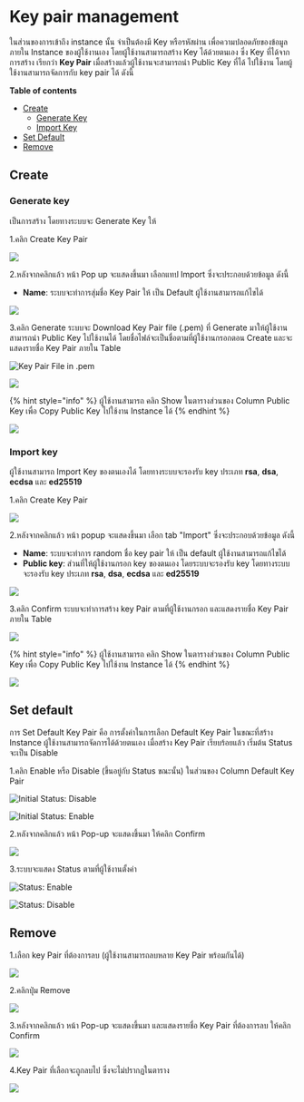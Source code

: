 # Key pair management

ในส่วนของการเข้าถึง instance นั้น จำเป็นต้องมี Key หรือรหัสผ่าน เพื่อความปลอดภัยของข้อมูลภายใน Instance ของผู้ใช้งานเอง โดยผู้ใช้งานสามารถสร้าง Key ได้ด้วยตนเอง ซึ่ง Key ที่ได้จากการสร้าง เรียกว่า **Key Pair** เมื่อสร้างแล้วผู้ใช้งานจะสามารถนำ Public Key ที่ได้ ไปใช้งาน โดยผู้ใช้งานสามารถจัดการกับ key pair ได้ ดังนี้

**Table of contents**

* [Create](key-pair-management.md#create)
  * [Generate Key](key-pair-management.md#generate-key)
  * [Import Key](key-pair-management.md#import-key)
* [Set Default](key-pair-management.md#set-default)
* [Remove](key-pair-management.md#remove)

## Create

### Generate key

เป็นการสร้าง โดยทางระบบจะ Generate Key ให้

1.คลิก Create Key Pair

![](../.gitbook/assets/create_keypair_1.png)

2.หลังจากคลิกแล้ว หน้า Pop up จะแสดงขึ้นมา เลือกแทป Import ซึ่งจะประกอบด้วยข้อมูล ดังนี้

* **Name**: ระบบจะทำการสุ่มชื่อ Key Pair ให้ เป็น Default ผู้ใช้งานสามารถแก้ไขได้

![](../.gitbook/assets/create_keypair_2.png)

3.คลิก Generate ระบบจะ Download Key Pair file \(.pem\) ที่ Generate มาให้ผู้ใช้งานสามารถนำ Public Key ไปใช้งานได้ โดยชื่อไฟล์จะเป็นชื่อตามที่ผู้ใช้งานกรอกตอน Create และจะแสดงรายชื่อ Key Pair ภายใน Table

![Key Pair File in .pem](../.gitbook/assets/create_keypair_4.png)

![](../.gitbook/assets/create_keypair_5.png)

{% hint style="info" %}
ผู้ใช้งานสามารถ คลิก Show ในตารางส่วนของ Column Public Key เพื่อ Copy Public Key ไปใช้งาน Instance ได้
{% endhint %}

![](../.gitbook/assets/create_keypair_8.png)

### Import key

ผู้ใช้งานสามารถ Import Key ของตนเองได้ โดยทางระบบจะรองรับ key ประเภท **rsa**, **dsa**, **ecdsa** และ **ed25519**

1.คลิก Create Key Pair

![](../.gitbook/assets/create_keypair_1.png)

2.หลังจากคลิกแล้ว หน้า popup จะแสดงขึ้นมา เลือก tab "Import" ซึ่งจะประกอบด้วยข้อมูล ดังนี้

* **Name**: ระบบจะทำการ random ชื่อ key pair ให้ เป็น default ผู้ใช้งานสามารถแก้ไขได้  
* **Public key**: ส่วนที่ให้ผู้ใช้งานกรอก key ของตนเอง โดยระบบจะรองรับ key โดยทางระบบจะรองรับ key ประเภท **rsa**, **dsa**, **ecdsa** และ **ed25519**

![](../.gitbook/assets/create_keypair_6.png)

3.คลิก Confirm ระบบจะทำการสร้าง key Pair ตามที่ผู้ใช้งานกรอก และแสดงรายชื่อ Key Pair ภายใน Table

![](../.gitbook/assets/create_keypair_7.png)

{% hint style="info" %}
ผู้ใช้งานสามารถ คลิก Show ในตารางส่วนของ Column Public Key เพื่อ Copy Public Key ไปใช้งาน Instance ได้
{% endhint %}

![](../.gitbook/assets/create_keypair_8%20%281%29.png)

## Set default

การ Set Default Key Pair คือ การตั้งค่าในการเลือก Default Key Pair ในขณะที่สร้าง Instance ผู้ใช้งานสามารถจัดการได้ด้วยตนเอง เมื่อสร้าง Key Pair เรียบร้อยแล้ว เริ่มต้น Status จะเป็น Disable

1.คลิก Enable หรือ Disable \(ขึ้นอยู่กับ Status ขณะนั้น\) ในส่วนของ Column Default Key Pair

![Initial Status: Disable](../.gitbook/assets/set_default_1.png)

![Initial Status: Enable](../.gitbook/assets/set_default_3.png)

2.หลังจากคลิกแล้ว หน้า Pop-up จะแสดงขึ้นมา ให้คลิก Confirm

![](../.gitbook/assets/set_default_2.png)

3.ระบบจะแสดง Status ตามที่ผู้ใช้งานตั้งค่า

![Status: Enable](../.gitbook/assets/set_default_3.png)

![Status: Disable](../.gitbook/assets/set_default_1.png)

## Remove

1.เลือก key Pair ที่ต้องการลบ \(ผู้ใช้งานสามารถลบหลาย Key Pair พร้อมกันได้\)

![](../.gitbook/assets/remove_1.png)

2.คลิกปุ่ม Remove

![](../.gitbook/assets/remove_2.png)

3.หลังจากคลิกแล้ว หน้า Pop-up จะแสดงขึ้นมา และแสดงรายชื่อ Key Pair ที่ต้องการลบ ให้คลิก Confirm

![](../.gitbook/assets/remove_3.png)

4.Key Pair ที่เลือกจะถูกลบไป ซึ่งจะไม่ปรากฏในตาราง

![](../.gitbook/assets/remove_4.png)

